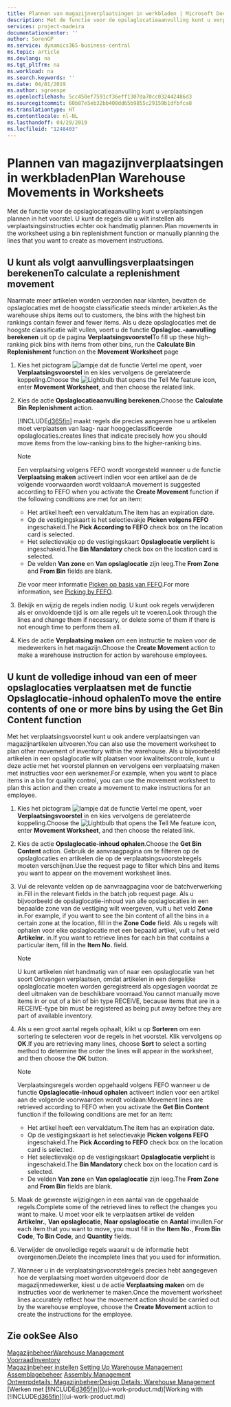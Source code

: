 ```yaml
---
title: Plannen van magazijnverplaatsingen in werkbladen | Microsoft Docs
description: Met de functie voor de opslaglocatieaanvulling kunt u verplaatsingen plannen in het voorstel. U kunt de regels die u wilt instellen als verplaatsingsinstructies echter ook handmatig plannen.
services: project-madeira
documentationcenter: ''
author: SorenGP
ms.service: dynamics365-business-central
ms.topic: article
ms.devlang: na
ms.tgt_pltfrm: na
ms.workload: na
ms.search.keywords: ''
ms.date: 04/01/2019
ms.author: sgroespe
ms.openlocfilehash: 5cc450ef7591cf36eff1307da70cc032442486d3
ms.sourcegitcommit: 60b87e5eb32bb408dd65b9855c29159b1dfbfca8
ms.translationtype: HT
ms.contentlocale: nl-NL
ms.lasthandoff: 04/29/2019
ms.locfileid: "1248403"
---
```

# <a name="plan-warehouse-movements-in-worksheets"></a><span data-ttu-id="df95e-103">Plannen van magazijnverplaatsingen in werkbladen</span><span class="sxs-lookup"><span data-stu-id="df95e-103">Plan Warehouse Movements in Worksheets</span></span>
<span data-ttu-id="df95e-104">Met de functie voor de opslaglocatieaanvulling kunt u verplaatsingen plannen in het voorstel. U kunt de regels die u wilt instellen als verplaatsingsinstructies echter ook handmatig plannen.</span><span class="sxs-lookup"><span data-stu-id="df95e-104">Plan movements in the worksheet using a bin replenishment function or manually planning the lines that you want to create as movement instructions.</span></span>  

## <a name="to-calculate-a-replenishment-movement"></a><span data-ttu-id="df95e-105">U kunt als volgt aanvullingsverplaatsingen berekenen</span><span class="sxs-lookup"><span data-stu-id="df95e-105">To calculate a replenishment movement</span></span>  
<span data-ttu-id="df95e-106">Naarmate meer artikelen worden verzonden naar klanten, bevatten de opslaglocaties met de hoogste classificatie steeds minder artikelen.</span><span class="sxs-lookup"><span data-stu-id="df95e-106">As the warehouse ships items out to customers, the bins with the highest bin rankings contain fewer and fewer items.</span></span> <span data-ttu-id="df95e-107">Als u deze opslaglocaties met de hoogste classificatie wilt vullen, voert u de functie **Opslagloc.-aanvulling berekenen** uit op de pagina **Verplaatsingsvoorstel**</span><span class="sxs-lookup"><span data-stu-id="df95e-107">To fill up these high-ranking pick bins with items from other bins, run the **Calculate Bin Replenishment** function on the **Movement Worksheet** page</span></span>

1.  <span data-ttu-id="df95e-108">Kies het pictogram ![lampje dat de functie Vertel me opent](media/ui-search/search_small.png "Vertel me wat u wilt doen"), voer **Verplaatsingsvoorstel** in en kies vervolgens de gerelateerde koppeling.</span><span class="sxs-lookup"><span data-stu-id="df95e-108">Choose the ![Lightbulb that opens the Tell Me feature](media/ui-search/search_small.png "Tell me what you want to do") icon, enter **Movement Worksheet**, and then choose the related link.</span></span>  
2.  <span data-ttu-id="df95e-109">Kies de actie **Opslaglocatieaanvulling berekenen**.</span><span class="sxs-lookup"><span data-stu-id="df95e-109">Choose the **Calculate Bin Replenishment** action.</span></span>  

    [!INCLUDE[d365fin](includes/d365fin_md.md)] <span data-ttu-id="df95e-110">maakt regels die precies aangeven hoe u artikelen moet verplaatsen van laag- naar hooggeclassificeerde opslaglocaties.</span><span class="sxs-lookup"><span data-stu-id="df95e-110">creates lines that indicate precisely how you should move items from the low-ranking bins to the higher-ranking bins.</span></span>  

    > [!NOTE]  
    >  <span data-ttu-id="df95e-111">Een verplaatsing volgens FEFO wordt voorgesteld wanneer u de functie **Verplaatsing maken** activeert indien voor een artikel aan de de volgende voorwaarden wordt voldaan:</span><span class="sxs-lookup"><span data-stu-id="df95e-111">A movement is suggested according to FEFO when you activate the **Create Movement** function if the following conditions are met for an item:</span></span>  
    >   
    >  -   <span data-ttu-id="df95e-112">Het artikel heeft een vervaldatum.</span><span class="sxs-lookup"><span data-stu-id="df95e-112">The item has an expiration date.</span></span>  
    > -   <span data-ttu-id="df95e-113">Op de vestigingskaart is het selectievakje **Picken volgens FEFO** ingeschakeld.</span><span class="sxs-lookup"><span data-stu-id="df95e-113">The **Pick According to FEFO** check box on the location card is selected.</span></span>  
    > -   <span data-ttu-id="df95e-114">Het selectievakje op de vestigingskaart **Opslaglocatie verplicht** is ingeschakeld.</span><span class="sxs-lookup"><span data-stu-id="df95e-114">The **Bin Mandatory** check box on the location card is selected.</span></span>  
    > -   <span data-ttu-id="df95e-115">De velden **Van zone** en **Van opslaglocatie** zijn leeg.</span><span class="sxs-lookup"><span data-stu-id="df95e-115">The **From Zone** and **From Bin** fields are blank.</span></span>  

    <span data-ttu-id="df95e-116">Zie voor meer informatie [Picken op basis van FEFO](warehouse-picking-by-fefo.md).</span><span class="sxs-lookup"><span data-stu-id="df95e-116">For more information, see [Picking by FEFO](warehouse-picking-by-fefo.md).</span></span>  

3.  <span data-ttu-id="df95e-117">Bekijk en wijzig de regels indien nodig. U kunt ook regels verwijderen als er onvoldoende tijd is om alle regels uit te voeren.</span><span class="sxs-lookup"><span data-stu-id="df95e-117">Look through the lines and change them if necessary, or delete some of them if there is not enough time to perform them all.</span></span>  
4.  <span data-ttu-id="df95e-118">Kies de actie **Verplaatsing maken** om een instructie te maken voor de medewerkers in het magazijn.</span><span class="sxs-lookup"><span data-stu-id="df95e-118">Choose the **Create Movement** action to make a warehouse instruction for action by warehouse employees.</span></span>  

## <a name="to-move-the-entire-contents-of-one-or-more-bins-by-using-the-get-bin-content-function"></a><span data-ttu-id="df95e-119">U kunt de volledige inhoud van een of meer opslaglocaties verplaatsen met de functie Opslaglocatie-inhoud ophalen</span><span class="sxs-lookup"><span data-stu-id="df95e-119">To move the entire contents of one or more bins by using the Get Bin Content function</span></span>  
<span data-ttu-id="df95e-120">Met het verplaatsingsvoorstel kunt u ook andere verplaatsingen van magazijnartikelen uitvoeren.</span><span class="sxs-lookup"><span data-stu-id="df95e-120">You can also use the movement worksheet to plan other movement of inventory within the warehouse.</span></span> <span data-ttu-id="df95e-121">Als u bijvoorbeeld artikelen in een opslaglocatie wilt plaatsen voor kwaliteitscontrole, kunt u deze actie met het voorstel plannen en vervolgens een verplaatsing maken met instructies voor een werknemer.</span><span class="sxs-lookup"><span data-stu-id="df95e-121">For example, when you want to place items in a bin for quality control, you can use the movement worksheet to plan this action and then create a movement to make instructions for an employee.</span></span>  

1.  <span data-ttu-id="df95e-122">Kies het pictogram ![lampje dat de functie Vertel me opent](media/ui-search/search_small.png "Vertel me wat u wilt doen"), voer **Verplaatsingsvoorstel** in en kies vervolgens de gerelateerde koppeling.</span><span class="sxs-lookup"><span data-stu-id="df95e-122">Choose the ![Lightbulb that opens the Tell Me feature](media/ui-search/search_small.png "Tell me what you want to do") icon, enter **Movement Worksheet**, and then choose the related link.</span></span>  
2.  <span data-ttu-id="df95e-123">Kies de actie **Opslaglocatie-inhoud ophalen**.</span><span class="sxs-lookup"><span data-stu-id="df95e-123">Choose the **Get Bin Content** action.</span></span> <span data-ttu-id="df95e-124">Gebruik de aanvraagpagina om te filteren op de opslaglocaties en artikelen die op de verplaatsingsvoorstelregels moeten verschijnen.</span><span class="sxs-lookup"><span data-stu-id="df95e-124">Use the request page to filter which bins and items you want to appear on the movement worksheet lines.</span></span>  
3.  <span data-ttu-id="df95e-125">Vul de relevante velden op de aanvraagpagina voor de batchverwerking in.</span><span class="sxs-lookup"><span data-stu-id="df95e-125">Fill in the relevant fields in the batch job request page.</span></span> <span data-ttu-id="df95e-126">Als u bijvoorbeeld de opslaglocatie-inhoud van alle opslaglocaties in een bepaalde zone van de vestiging wilt weergeven, vult u het veld **Zone** in.</span><span class="sxs-lookup"><span data-stu-id="df95e-126">For example, if you want to see the bin content of all the bins in a certain zone at the location, fill in the **Zone Code** field.</span></span> <span data-ttu-id="df95e-127">Als u regels wilt ophalen voor elke opslaglocatie met een bepaald artikel, vult u het veld **Artikelnr.** in.</span><span class="sxs-lookup"><span data-stu-id="df95e-127">If you want to retrieve lines for each bin that contains a particular item, fill in the **Item No.** field.</span></span>  

    > [!NOTE]  
    >  <span data-ttu-id="df95e-128">U kunt artikelen niet handmatig van of naar een opslaglocatie van het soort Ontvangen verplaatsen, omdat artikelen in een dergelijke opslaglocatie moeten worden geregistreerd als opgeslagen voordat ze deel uitmaken van de beschikbare voorraad.</span><span class="sxs-lookup"><span data-stu-id="df95e-128">You cannot manually move items in or out of a bin of bin type RECEIVE, because items that are in a RECEIVE-type bin must be registered as being put away before they are part of available inventory.</span></span>  

4.  <span data-ttu-id="df95e-129">Als u een groot aantal regels ophaalt, klikt u op **Sorteren** om een sortering te selecteren voor de regels in het voorstel. Klik vervolgens op **OK**.</span><span class="sxs-lookup"><span data-stu-id="df95e-129">If you are retrieving many lines, choose **Sort** to select a sorting method to determine the order the lines will appear in the worksheet, and then choose the **OK** button.</span></span>  

    > [!NOTE]  
    >  <span data-ttu-id="df95e-130">Verplaatsingsregels worden opgehaald volgens FEFO wanneer u de functie **Opslaglocatie-inhoud ophalen** activeert indien voor een artikel aan de volgende voorwaarden wordt voldaan:</span><span class="sxs-lookup"><span data-stu-id="df95e-130">Movement lines are retrieved according to FEFO when you activate the **Get Bin Content** function if the following conditions are met for an item:</span></span>  
    >   
    >  -   <span data-ttu-id="df95e-131">Het artikel heeft een vervaldatum.</span><span class="sxs-lookup"><span data-stu-id="df95e-131">The item has an expiration date.</span></span>  
    > -   <span data-ttu-id="df95e-132">Op de vestigingskaart is het selectievakje **Picken volgens FEFO** ingeschakeld.</span><span class="sxs-lookup"><span data-stu-id="df95e-132">The **Pick According to FEFO** check box on the location card is selected.</span></span>  
    > -   <span data-ttu-id="df95e-133">Het selectievakje op de vestigingskaart **Opslaglocatie verplicht** is ingeschakeld.</span><span class="sxs-lookup"><span data-stu-id="df95e-133">The **Bin Mandatory** check box on the location card is selected.</span></span>  
    > -   <span data-ttu-id="df95e-134">De velden **Van zone** en **Van opslaglocatie** zijn leeg.</span><span class="sxs-lookup"><span data-stu-id="df95e-134">The **From Zone** and **From Bin** fields are blank.</span></span>  

5.  <span data-ttu-id="df95e-135">Maak de gewenste wijzigingen in een aantal van de opgehaalde regels.</span><span class="sxs-lookup"><span data-stu-id="df95e-135">Complete some of the retrieved lines to reflect the changes you want to make.</span></span> <span data-ttu-id="df95e-136">U moet voor elk te verplaatsen artikel de velden **Artikelnr.**, **Van opslaglocatie**, **Naar opslaglocatie** en **Aantal** invullen.</span><span class="sxs-lookup"><span data-stu-id="df95e-136">For each item that you want to move, you must fill in the **Item No.**, **From Bin Code**, **To Bin Code**, and **Quantity** fields.</span></span>  
6.  <span data-ttu-id="df95e-137">Verwijder de onvolledige regels waaruit u de informatie hebt overgenomen.</span><span class="sxs-lookup"><span data-stu-id="df95e-137">Delete the incomplete lines that you used for information.</span></span>  
7.  <span data-ttu-id="df95e-138">Wanneer u in de verplaatsingsvoorstelregels precies hebt aangegeven hoe de verplaatsing moet worden uitgevoerd door de magazijnmedewerker, kiest u de actie **Verplaatsing maken** om de instructies voor de werknemer te maken.</span><span class="sxs-lookup"><span data-stu-id="df95e-138">Once the movement worksheet lines accurately reflect how the movement action should be carried out by the warehouse employee, choose the **Create Movement** action to create the instructions for the employee.</span></span>  

## <a name="see-also"></a><span data-ttu-id="df95e-139">Zie ook</span><span class="sxs-lookup"><span data-stu-id="df95e-139">See Also</span></span>  
[<span data-ttu-id="df95e-140">Magazijnbeheer</span><span class="sxs-lookup"><span data-stu-id="df95e-140">Warehouse Management</span></span>](warehouse-manage-warehouse.md)  
[<span data-ttu-id="df95e-141">Voorraad</span><span class="sxs-lookup"><span data-stu-id="df95e-141">Inventory</span></span>](inventory-manage-inventory.md)  
<span data-ttu-id="df95e-142">[Magazijnbeheer instellen](warehouse-setup-warehouse.md)   </span><span class="sxs-lookup"><span data-stu-id="df95e-142">[Setting Up Warehouse Management](warehouse-setup-warehouse.md)   </span></span>  
<span data-ttu-id="df95e-143">[Assemblagebeheer](assembly-assemble-items.md)  </span><span class="sxs-lookup"><span data-stu-id="df95e-143">[Assembly Management](assembly-assemble-items.md)  </span></span>  
[<span data-ttu-id="df95e-144">Ontwerpdetails: Magazijnbeheer</span><span class="sxs-lookup"><span data-stu-id="df95e-144">Design Details: Warehouse Management</span></span>](design-details-warehouse-management.md)  
<span data-ttu-id="df95e-145">[Werken met [!INCLUDE[d365fin](includes/d365fin_md.md)]](ui-work-product.md)</span><span class="sxs-lookup"><span data-stu-id="df95e-145">[Working with [!INCLUDE[d365fin](includes/d365fin_md.md)]](ui-work-product.md)</span></span>
